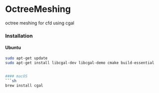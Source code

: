 # OctreeMeshing
octree meshing for cfd using cgal

### Installation

#### Ubuntu
```sh
sudo apt-get update
sudo apt-get install libcgal-dev libcgal-demo cmake build-essential


#### macOS
```sh
brew install cgal

